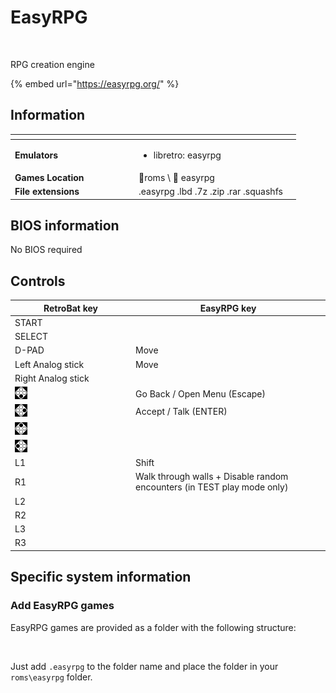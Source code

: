 # EasyRPG

<div align="left">

<figure><picture><source srcset="https://raw.githubusercontent.com/fabricecaruso/es-theme-carbon/91d85c7849cc550b0cac4e75cb8e0923d3b61b5e/art/logos/easyrpg-w.svg" media="(prefers-color-scheme: dark)"><img src="https://i.imgur.com/khOjbUH.png" alt=""></picture><figcaption></figcaption></figure>

</div>

RPG creation engine

{% embed url="https://easyrpg.org/" %}

## Information

<table data-header-hidden><thead><tr><th width="184"></th><th></th><th data-hidden></th></tr></thead><tbody><tr><td><strong>Emulators</strong></td><td><ul><li>libretro: easyrpg</li></ul></td><td></td></tr><tr><td><strong>Games Location</strong></td><td><span data-gb-custom-inline data-tag="emoji" data-code="1f4c2">📂</span>roms \ <span data-gb-custom-inline data-tag="emoji" data-code="1f4c2">📂</span> easyrpg</td><td></td></tr><tr><td><strong>File extensions</strong></td><td>.easyrpg .lbd .7z .zip .rar .squashfs</td><td></td></tr></tbody></table>

## BIOS information

No BIOS required

## Controls

<table><thead><tr><th width="258">RetroBat key</th><th width="443">EasyRPG key</th></tr></thead><tbody><tr><td>START</td><td></td></tr><tr><td>SELECT</td><td></td></tr><tr><td>D-PAD</td><td>Move</td></tr><tr><td>Left Analog stick</td><td>Move</td></tr><tr><td>Right Analog stick</td><td></td></tr><tr><td><img src="../../../.gitbook/assets/image (30).png" alt="A"></td><td>Go Back / Open Menu (Escape)</td></tr><tr><td><img src="../../../.gitbook/assets/image (16).png" alt="B"></td><td>Accept / Talk (ENTER)</td></tr><tr><td><img src="../../../.gitbook/assets/image (50).png" alt="" data-size="original"></td><td></td></tr><tr><td><img src="../../../.gitbook/assets/image (48).png" alt="" data-size="line"></td><td></td></tr><tr><td>L1</td><td>Shift</td></tr><tr><td>R1</td><td>Walk through walls + Disable random encounters (in TEST play mode only)</td></tr><tr><td>L2</td><td></td></tr><tr><td>R2</td><td></td></tr><tr><td>L3</td><td></td></tr><tr><td>R3</td><td></td></tr></tbody></table>

## Specific system information

### Add EasyRPG games

EasyRPG games are provided as a folder with the following structure:

<div align="left">

<figure><img src="https://i.imgur.com/fW4ypgs.png" alt=""><figcaption></figcaption></figure>

</div>

Just add `.easyrpg` to the folder name and place the folder in your `roms\easyrpg` folder.
